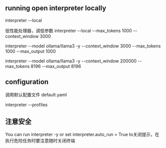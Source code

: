 ## running open interpreter locally

interpreter --local

低性能处理器，调低参数
interpreter --local --max_tokens 1000 --context_window 3000

interpreter --model ollama/llama3 -y --context_window 3000 --max_tokens 1000 --max_output 1000

interpreter --model ollama/llama3 -y --context_window 200000 --max_tokens 8196  --max_output 8196 

## configuration

调用默认配置文件  default.yaml

interpreter --profiles

## 注意安全

You can run interpreter -y or set interpreter.auto_run = True to关闭提示，在执行危险任务时要注意随时关闭终端